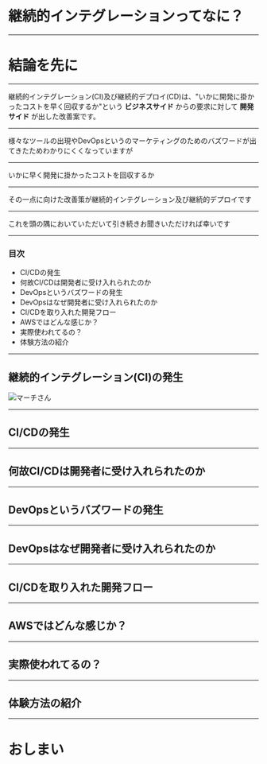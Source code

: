 # 継続的インテグレーションってなに？

---

# 結論を先に

---

継続的インテグレーション(CI)及び継続的デプロイ(CD)は、"いかに開発に掛かったコストを早く回収するか"という **ビジネスサイド** からの要求に対して **開発サイド** が出した改善案です。

---

様々なツールの出現やDevOpsというのマーケティングのためのバズワードが出てきたためわかりにくくなっていますが

---

いかに早く開発に掛かったコストを回収するか

---

その一点に向けた改善策が継続的インテグレーション及び継続的デプロイです

---

これを頭の隅においていただいて引き続きお聞きいただければ幸いです

---


### 目次

- CI/CDの発生
- 何故CI/CDは開発者に受け入れられたのか
- DevOpsというバズワードの発生
- DevOpsはなぜ開発者に受け入れられたのか
- CI/CDを取り入れた開発フロー
- AWSではどんな感じか？
- 実際使われてるの？
- 体験方法の紹介

---

## 継続的インテグレーション(CI)の発生

![マーチさん](https://ja.wikipedia.org/wiki/%E3%82%B0%E3%83%A9%E3%83%87%E3%82%A3%E3%83%BB%E3%83%96%E3%83%BC%E3%83%81#/media/%E3%83%95%E3%82%A1%E3%82%A4%E3%83%AB:Grady_Booch,_CHM_2011_2_cropped.jpg)


---

## CI/CDの発生

---

## 何故CI/CDは開発者に受け入れられたのか


---

## DevOpsというバズワードの発生


---

## DevOpsはなぜ開発者に受け入れられたのか


---

## CI/CDを取り入れた開発フロー


---

## AWSではどんな感じか？


---

## 実際使われてるの？


---

## 体験方法の紹介


---

# おしまい

